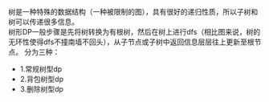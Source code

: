 树是一种特殊的数据结构（一种被限制的图），具有很好的递归性质，所以子树和树可以传递很多信息。    
树形DP一般步骤是先将树转换为有根树，然后在树上进行dfs（相比图来说，树的无环性使得dfs不撞南墙不回头），从子节点或子树中返回信息层层往上更新至根节点。
分为三种：   
* 1.常规树型dp   
* 2.背包树型dp   
* 3.删除树型dp

